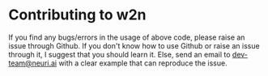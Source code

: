 # Contributing to w2n
If you find any bugs/errors in the usage of above code, please raise an issue through Github. If you don't know how to use Github or raise an issue through it, I suggest that you should learn it. Else, send an email to dev-team@neuri.ai with a clear example that can reproduce the issue.
